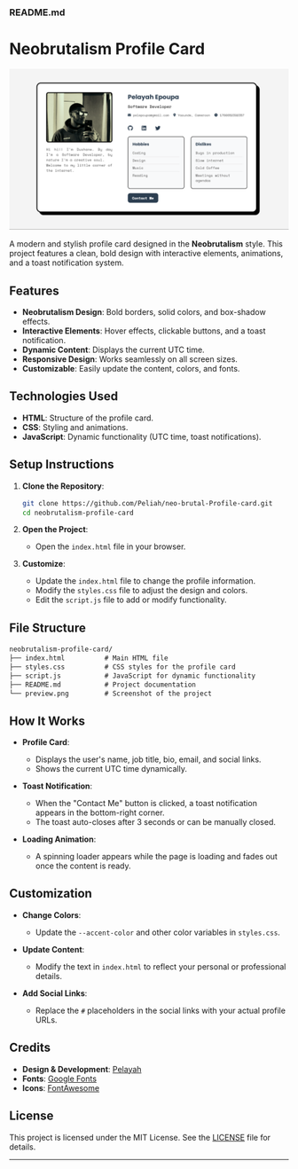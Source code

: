 ### README.md


# Neobrutalism Profile Card
<!-- ![Preview](preview.png) -->
![Preview](preview.png)

A modern and stylish profile card designed in the **Neobrutalism** style. This project features a clean, bold design with interactive elements, animations, and a toast notification system.

## Features

- **Neobrutalism Design**: Bold borders, solid colors, and box-shadow effects.
- **Interactive Elements**: Hover effects, clickable buttons, and a toast notification.
- **Dynamic Content**: Displays the current UTC time.
- **Responsive Design**: Works seamlessly on all screen sizes.
- **Customizable**: Easily update the content, colors, and fonts.

## Technologies Used

- **HTML**: Structure of the profile card.
- **CSS**: Styling and animations.
- **JavaScript**: Dynamic functionality (UTC time, toast notifications).

## Setup Instructions

1. **Clone the Repository**:
   ```bash
   git clone https://github.com/Peliah/neo-brutal-Profile-card.git
   cd neobrutalism-profile-card
   ```

2. **Open the Project**:
   - Open the `index.html` file in your browser.

3. **Customize**:
   - Update the `index.html` file to change the profile information.
   - Modify the `styles.css` file to adjust the design and colors.
   - Edit the `script.js` file to add or modify functionality.

## File Structure

```
neobrutalism-profile-card/
├── index.html          # Main HTML file
├── styles.css          # CSS styles for the profile card
├── script.js           # JavaScript for dynamic functionality
├── README.md           # Project documentation
└── preview.png         # Screenshot of the project
```

## How It Works

- **Profile Card**:
  - Displays the user's name, job title, bio, email, and social links.
  - Shows the current UTC time dynamically.

- **Toast Notification**:
  - When the "Contact Me" button is clicked, a toast notification appears in the bottom-right corner.
  - The toast auto-closes after 3 seconds or can be manually closed.

- **Loading Animation**:
  - A spinning loader appears while the page is loading and fades out once the content is ready.

## Customization

- **Change Colors**:
  - Update the `--accent-color` and other color variables in `styles.css`.

- **Update Content**:
  - Modify the text in `index.html` to reflect your personal or professional details.

- **Add Social Links**:
  - Replace the `#` placeholders in the social links with your actual profile URLs.

## Credits

- **Design & Development**: [Pelayah](https://github.com/Peliah)
- **Fonts**: [Google Fonts](https://fonts.google.com/)
- **Icons**: [FontAwesome](https://fontawesome.com/)

## License

This project is licensed under the MIT License. See the [LICENSE](LICENSE) file for details.

---
